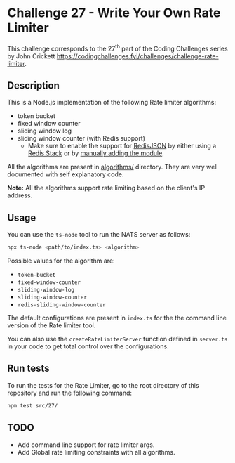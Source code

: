 # Challenge 27 - Write Your Own Rate Limiter

This challenge corresponds to the 27<sup>th</sup> part of the Coding Challenges series by John Crickett https://codingchallenges.fyi/challenges/challenge-rate-limiter.

## Description

This is a Node.js implementation of the following Rate limiter algorithms:

- token bucket
- fixed window counter
- sliding window log
- sliding window counter (with Redis support)
  - Make sure to enable the support for [RedisJSON](https://redis.io/docs/data-types/json/) by either using a [Redis Stack](https://redis.io/docs/getting-started/install-stack/) or by [manually adding the module](https://redis.io/docs/data-types/json/#run-with-docker).

All the algorithms are present in [algorithms/](algorithms/) directory.
They are very well documented with self explanatory code.

**Note:** All the algorithms support rate limiting based on the client's IP address.

## Usage

You can use the `ts-node` tool to run the NATS server as follows:

```bash
npx ts-node <path/to/index.ts> <algorithm>
```

Possible values for the algorithm are:

- `token-bucket`
- `fixed-window-counter`
- `sliding-window-log`
- `sliding-window-counter`
- `redis-sliding-window-counter`

The default configurations are present in `index.ts` for the the command line version of the Rate limiter tool.

You can also use the `createRateLimiterServer` function defined in `server.ts` in your code to get total control over the configurations.

## Run tests

To run the tests for the Rate Limiter, go to the root directory of this repository and run the following command:

```bash
npm test src/27/
```

## TODO

- Add command line support for rate limiter args.
- Add Global rate limiting constraints with all algorithms.
